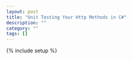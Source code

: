 ```yaml
---
layout: post
title: "Unit Testing Your Http Methods in C#"
description: ""
category: ""
tags: []
---
```

{% include setup %}
